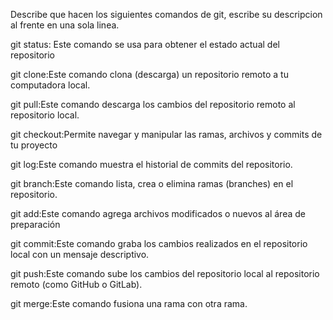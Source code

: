 Describe que hacen los siguientes comandos de git, escribe su descripcion al frente en una sola linea.

git status: Este comando se usa para obtener el estado actual del repositorio

git clone:Este comando clona (descarga) un repositorio remoto a tu computadora local.

git pull:Este comando descarga los cambios del repositorio remoto al repositorio local.

git checkout:Permite navegar y manipular las ramas, archivos y commits de tu proyecto

git log:Este comando muestra el historial de commits del repositorio.

git branch:Este comando lista, crea o elimina ramas (branches) en el repositorio.

git add:Este comando agrega archivos modificados o nuevos al área de preparación

git commit:Este comando graba los cambios realizados en el repositorio local con un mensaje descriptivo.

git push:Este comando sube los cambios del repositorio local al repositorio remoto (como GitHub o GitLab).

git merge:Este comando fusiona una rama con otra rama.
